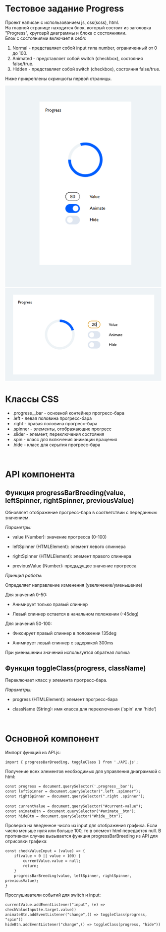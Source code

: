 <h1>Тестовое задание Progress</h1>

Проект написан с использованием js, css(scss), html. <br>
На главной странице находится блок, который состоит из заголовка "Progress", круговрй диаграммы и блока с состояниями. <br>
Блок с состояниями включает в себя: <br>
1. Normal - представляет собой input типа number, ограниченный от 0 до 100.<br>
2. Animated -  представляет собой switch (checkbox), состояния false/true. <br>
3. Hidden -  представляет собой switch (checkbox), состояния false/true. <br>

Ниже прикреплены скриншоты первой страницы.<br>

<img alt="Скриншот выполненной работы" src="./img/mainVerticalImg.png">
<img alt="Скриншот выполненной работы" src="./img/mainHorizontal.png">

<h1>Классы CSS</h1>

- .progress__bar - основной контейнер прогресс-бара
- .left - левая половина прогресс-бара
- .right - правая половина прогресс-бара
- .spinner - элементы, отображающие прогресс
- .slider - элемент, переключения состояния
- .spin - класс для включения анимации вращения
- .hide - класс для скрытия прогресс-бара

<br/>
<h1>API компонента</h1>

## Функция progressBarBreeding(value, leftSpinner, rightSpinner, previousValue)
Обновляет отображение прогресс-бара в соответствии с переданным значением.<br>

*Параметры:*

- value (Number): значение прогресса (0-100)

- leftSpinner (HTMLElement): элемент левого спиннера

- rightSpinner (HTMLElement): элемент правого спиннера

- previousValue (Number): предыдущее значение прогресса 

*Принцип работы:*

Определяет направление изменения (увеличение/уменьшение)

Для значений 0-50:

- Анимирует только правый спиннер

- Левый спиннер остается в начальном положении (-45deg)

Для значений 50-100:

- Фиксирует правый спиннер в положении 135deg

- Анимирует левый спиннер с задержкой 300ms

При уменьшении значений используется обратная логика

## Функция toggleClass(progress, className)
Переключает класс у элемента прогресс-бара.

*Параметры:*

- progress (HTMLElement): элемент прогресс-бара

- className (String): имя класса для переключения ('spin' или 'hide')

<br>
<h1>Основной компонент</h1>

Импорт функций из API.js:
```
import { progressBarBreeding, toggleClass } from './API.js';
```
Получение всех элементов необходимых для управления диаграммой с html:
```
const progress = document.querySelector('.progress__bar');
const leftSpinner = document.querySelector(".left .spinner");
const rightSpinner = document.querySelector(".right .spinner");

const currentValue = document.querySelector("#current-value");
const animateBtn = document.querySelector("#animate__btn");
const hideBtn = document.querySelector("#hide__btn");
```

Проверка на введенное число из input для отображения графика. Если число меньше нуля или больше 100, то в элемент html передается null. В противном случае вызывается функция progressBarBreeding из API для отрисовки графика:

```
const checkValueInput = (value) => {
    if(value < 0 || value > 100) {
        currentValue.value = null;
        return;
    }
    progressBarBreeding(value, leftSpinner, rightSpinner, previousValue);
}
```
Прослушиватели событий для switch и input:
```
currentValue.addEventListener("input", (e) => checkValueInput(e.target.value))
animateBtn.addEventListener("change",() => toggleClass(progress, "spin"))
hideBtn.addEventListener("change",() => toggleClass(progress, "hide"))
```